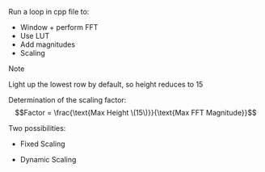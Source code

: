 Run a loop in cpp file to:
- Window + perform FFT 
- Use LUT
- Add magnitudes
- Scaling

> [!NOTE]
> Light up the lowest row by default, so height reduces to 15 

Determination of the scaling factor:\
$$Factor = \frac{\text{Max Height \(15\)}}{\text{Max FFT Magnitude}}$$

Two possibilities:
- Fixed Scaling

- Dynamic Scaling

